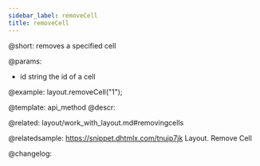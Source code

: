 ```yaml
---
sidebar_label: removeCell
title: removeCell
---          
```


@short: removes a specified cell


@params:
- id 	string 	the id of a cell



@example:
layout.removeCell("1");


@template: api_method
@descr:


@related: layout/work_with_layout.md#removingcells

@relatedsample: https://snippet.dhtmlx.com/tnujp7jk	Layout. Remove Cell

@changelog:


